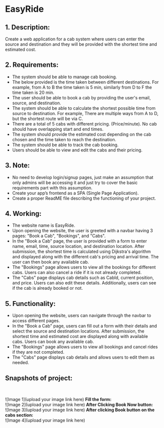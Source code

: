 # EasyRide

## **1. Description:**
Create a web application for a cab system where users can enter the source and destination and they will be provided with the shortest time and estimated cost.

## **2. Requirements:**
- The system should be able to manage cab booking.
- The below provided is the time taken between different destinations. For example, from A to B the time taken is 5 min, similarly from D to F the time taken is 20 min.
- The user should be able to book a cab by providing the user's email, source, and destination.
- The system should be able to calculate the shortest possible time from source to destination. For example, There are multiple ways from A to D, but the shortest route will be via C.
- There are a total of 5 cabs with different pricing. (Price/minute). No cab should have overlapping start and end times.
- The system should provide the estimated cost depending on the cab chosen and the time taken to reach the destination.
- The system should be able to track the cab booking.
- Users should be able to view and edit the cabs and their pricing.

## **3. Note:**
- No need to develop login/signup pages, just make an assumption that only admins will be accessing it and just try to cover the basic requirements part with this assumption.
- Create your app’s frontend as a SPA (Single Page Application).
- Create a proper ReadME file describing the functioning of your project.

## **4. Working:** 
- The website name is EasyRide.
- Upon opening the website, the user is greeted with a navbar having 3 pages: "Book a Cab", "Bookings", and "Cabs".
- In the "Book a Cab" page, the user is provided with a form to enter name, email, time, source location, and destination location. After submission, the shortest time is calculated using Dijkstra's algorithm and displayed along with the different cab's pricing and arrival time. The user can then book any available cab.
- The "Bookings" page allows users to view all the bookings for different cabs. Users can also cancel a ride if it is not already completed.
- The "Cabs" page displays cab details such as CabId, current position, and price. Users can also edit these details. Additionally, users can see if the cab is already booked or not.

## **5. Functionality:**
- Upon opening the website, users can navigate through the navbar to access different pages.
- In the "Book a Cab" page, users can fill out a form with their details and select the source and destination locations. After submission, the shortest time and estimated cost are displayed along with available cabs. Users can book any available cab.
- The "Bookings" page allows users to view all bookings and cancel rides if they are not completed.
- The "Cabs" page displays cab details and allows users to edit them as needed.

## **Snapshots of project:**
<br>

![Image 1](upload your image link here)
**Fill the form:**<br>
![Image 2](upload your image link here)
**After Clicking Book Now button:**<br>
![Image 3](upload your image link here)
**After clicking Book button on the cabs section:**<br>
![Image 4](upload your image link here)
